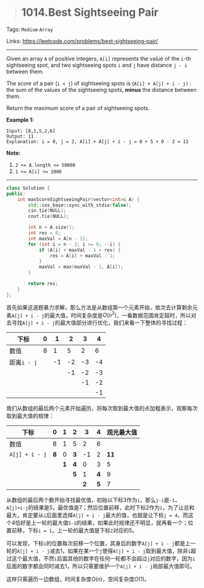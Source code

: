 > # 1014.Best Sightseeing Pair

Tags: `Medium` `Array`

Links: https://leetcode.com/problems/best-sightseeing-pair/

-----

Given an array `A` of positive integers, `A[i]` represents the value of the `i`-th sightseeing spot, and two sightseeing spots `i` and `j` have distance `j - i` between them.

The *score* of a pair (`i < j`) of sightseeing spots is (`A[i] + A[j] + i - j)` : the sum of the values of the sightseeing spots, **minus** the distance between them.

Return the maximum score of a pair of sightseeing spots.

 

**Example 1:**

```
Input: [8,1,5,2,6]
Output: 11
Explanation: i = 0, j = 2, A[i] + A[j] + i - j = 8 + 5 + 0 - 2 = 11
```

 

**Note:**

1. `2 <= A.length <= 50000`
2. `1 <= A[i] <= 1000`

-----

```c++
class Solution {
public:
    int maxScoreSightseeingPair(vector<int>& A) {
        std::ios_base::sync_with_stdio(false);
		cin.tie(NULL);
		cout.tie(NULL);

        int n = A.size();
        int res = 0;
        int maxVal = A[n - 1];
        for (int i = n - 2; i >= 0; --i) {
            if (A[i] + maxVal - 1 > res) {
                res = A[i] + maxVal - 1;
            }
            maxVal = max(maxVal - 1, A[i]);
        }

        return res;
    }
};
```

首先如果这道题暴力求解，那么方法是从数组第一个元素开始，依次去计算剩余元素`A[j] + i - j`的最大值，时间复杂度是$O(n^2)$，一看数据范围肯定超时，所以对去寻找`A[j] + i - j`的最大值部分进行优化，我们来看一下整体的寻找过程：

| 下标        | 0    | 1    | 2    | 3    | 4    |
| ----------- | ---- | ---- | ---- | ---- | ---- |
| 数值        | 8    | 1    | 5    | 2    | 6    |
| 距离`i - j` |      | -1   | -2   | -3   | -4   |
|             |      |      | -1   | -2   | -3   |
|             |      |      |      | -1   | -2   |
|             |      |      |      |      | -1   |

我们从数组的最后两个元素开始遍历，将每次取到最大值的点加粗表示，观察每次取到最大值的规律：

| 下标           | 0     | 1     | 2     | 3     | 4     | 观光最大值 |
| -------------- | ----- | ----- | ----- | ----- | ----- | ---------- |
| 数值           | 8     | 1     | 5     | 2     | 6     |            |
| `A[j] + i - j` | **8** | 0     | **3** | -1    | 2     | **11**     |
|                |       | **1** | **4** | 0     | 3     | 5          |
|                |       |       | **5** | 1     | **4** | 9          |
|                |       |       |       | **2** | **5** | 7          |

从数组的最后两个数开始寻找最优值，初始以下标3作为`i`，那么`j-i`是`-1`，`A[j]+i-j`的结果是5，最优值是7；然后位置前移，此时下标2作为`i`，为了让总和最大，肯定要从`i`后面里选择`A[j] + i - j`最大的值，也就是让下标`j = 4`，而这个4恰好是上一轮的最大值`5-1`的结果，如果此时规律还不明显，就再看一个；位置前移，下标`i = 1`，上一轮的最大值是下标`2`对应的5。

可以发现，下标`i`的位置每次前移一个位置，其身后的数字`A[j] + i - j`都是上一轮的`A[j] + i - j`减去1，如果在某一个`j`使得`A[j] + i - j`取到最大值，除非`i`超过这个最大值，不然`i`后面其他的数字在任何一轮都不会超过`j`对应的数字，因为`i`后面的数字都会同时减去1，所以只需要维护一个`A[j] + i - j`局部最大值即可。

这样只需遍历一边数组，时间复杂度$O(n)$，空间复杂度$O(1)$。